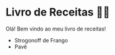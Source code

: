# Livro de Receitas :man_cook:

Olá! Bem vindo ao meu livro de receitas!

- Strogonoff de Frango
- Pavê
